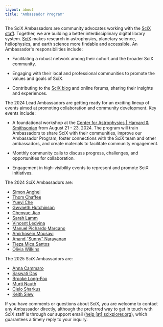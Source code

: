 ```yaml
---
layout: about
title: "Ambassador Program"
---
```


The SciX Ambassadors are community advocates working with the [SciX staff](https://scixplorer.org/scixabout/team/). Together, we are building a better interdisciplinary digital library system. [SciX](https://scixplorer.org/) makes research in astrophysics, planetary science, heliophysics, and earth science more findable and accessible. An Ambassador's responsibilities include: 

- Facilitating a robust network among their cohort and the broader SciX community.

- Engaging with their local and professional communities to promote the values and goals of SciX.

- Contributing to the [SciX blog](https://scixplorer.org/scixblog/) and online forums, sharing their insights and experiences.

The 2024 Lead Ambassadors are getting ready for an exciting lineup of events aimed at promoting collaboration and community development. Key events include:

- A foundational workshop at the [Center for Astrophysics \| Harvard & Smithsonian](https://www.cfa.harvard.edu/) from August 21 - 23, 2024. The program will train Ambassadors to share SciX with their communities, improve our Ambassador Program, foster connections with the SciX team and other ambassadors, and create materials to facilitate community engagement.

- Monthly community calls to discuss progress, challenges, and opportunities for collaboration.

- Engagement in high-visibility events to represent and promote SciX initiatives.

The 2024 SciX Ambassadors are:

- [Simon Anghel](../ambassador/team/Anghel.html)
- [Thom Chaffee](../ambassador/team/Chaffee.html)
- [Yueyi Che](../ambassador/team/Che.html)
- [Gwyneth Hutchinson](../ambassador/team/Hutchinson.html)
- [Chenyue Jiao](../ambassador/team/Jiao.html)
- [Sarah Lamm](../ambassador/team/Lamm.html)
- [Vincent Ledvina](../ambassador/team/Ledvina.html)
- [Manuel Pichardo Marcano](../ambassador/team/PichardoMarcan.html)
- [Amirhosein Mousavi](../ambassador/team/Mousavi.html) 
- [Anand “Sunny” Narayanan](../ambassador/team/Narayanan.html)
- [Tieza Mica Santos](../ambassador/team/Santos.html)
- [Olivia Wilkins](../ambassador/team/Wilkins.html) 

The 2025 SciX Ambassadors are:
- [Anna Cammaro](../ambassador/team/Cammaro.html)
- [Saswati Das](../ambassador/team/Das.html)
- [Brooke Long-Fox](../ambassador/team/Long-Fox.html)
- [Murti Nauth](../ambassador/team/Nauth.html)
- [Cielo Sharkus](../ambassador/team/Sharkus.html)
- [Keith Siew](../ambassador/team/Siew.html)

If you have comments or questions about SciX, you are welcome to contact any Ambassador directly, although the preferred way to get in touch with SciX staff is through our support email ([help [at] scixplorer.org](mailto:help@scixplorer.org)), which guarantees a timely reply to your inquiry.